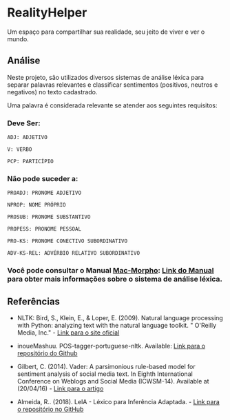 # RealityHelper
Um espaço para compartilhar sua realidade, seu jeito de viver e ver o mundo.

## Análise
Neste projeto, são utilizados diversos sistemas de análise léxica para separar palavras relevantes e classificar sentimentos (positivos, neutros e negativos) no texto cadastrado.

Uma palavra é considerada relevante se atender aos seguintes requisitos:
### Deve Ser:
```
ADJ: ADJETIVO

V: VERBO

PCP: PARTICÍPIO
```

### Não pode suceder a:
```
PROADJ: PRONOME ADJETIVO

NPROP: NOME PRÓPRIO

PROSUB: PRONOME SUBSTANTIVO

PROPESS: PRONOME PESSOAL

PRO-KS: PRONOME CONECTIVO SUBORDINATIVO

ADV-KS-REL: ADVÉRBIO RELATIVO SUBORDINATIVO
```

### Você pode consultar o Manual [Mac-Morpho](http://nilc.icmc.usp.br/macmorpho/): [Link do Manual](http://nilc.icmc.usp.br/macmorpho/macmorpho-manual.pdf) para obter mais informações sobre o sistema de análise léxica.

## Referências
- NLTK: Bird, S., Klein, E., & Loper, E. (2009). Natural language processing with Python: analyzing text with the natural language toolkit. " O&#x27;Reilly Media, Inc." - [Link para o site oficial](https://www.nltk.org/)

- inoueMashuu. POS-tagger-portuguese-nltk. Available: [Link para o repositório do Github](https://github.com/inoueMashuu/POS-tagger-portuguese-nltk)

- Gilbert, C. (2014). Vader: A parsimonious rule-based model for sentiment analysis of social media text. In Eighth International Conference on Weblogs and Social Media (ICWSM-14). Available at (20/04/16) - [Link para o artigo](http://comp.social.gatech.edu/papers/icwsm14.vader.hutto.pdf)

- Almeida, R.. (2018). LeIA - Léxico para Inferência Adaptada. - [Link para o repositório no GitHub](https://github.com/rafjaa/LeIA)
